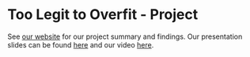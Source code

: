 # Too Legit to Overfit - Project

See [our website](https://ids-s1-20.github.io/project-too_legit_to_overfit/) for our project summary and findings. Our presentation slides can be found [here](presentation/presentation.html) and our video  [here](https://media.ed.ac.uk/media/IDS+Project+Presentation+-+too+legit+to+overfit/1_040ko2d8). 
